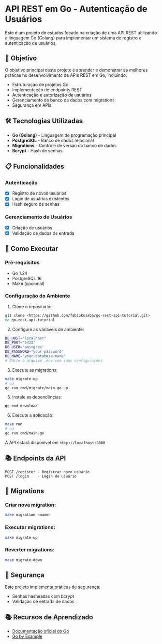 # API REST em Go - Autenticação de Usuários

Este é um projeto de estudos focado na criação de uma API REST utilizando a linguagem Go (Golang) para implementar um sistema de registro e autenticação de usuários.

## 🎯 Objetivo

O objetivo principal deste projeto é aprender e demonstrar as melhores práticas no desenvolvimento de APIs REST em Go, incluindo:

- Estruturação de projetos Go
- Implementação de endpoints REST
- Autenticação e autorização de usuários
- Gerenciamento de banco de dados com migrations
- Segurança em APIs

## 🛠️ Tecnologias Utilizadas

- **Go (Golang)** - Linguagem de programação principal
- **PostgreSQL** - Banco de dados relacional
- **Migrations** - Controle de versão do banco de dados
- **Bcrypt** - Hash de senhas

## 📋 Funcionalidades

### Autenticação
- [x] Registro de novos usuários
- [x] Login de usuários existentes
- [x] Hash seguro de senhas

### Gerenciamento de Usuários
- [x] Criação de usuários
- [x] Validação de dados de entrada

## 🚀 Como Executar

### Pré-requisitos
- Go 1.24
- PostgreSQL 16
- Make (opcional)

### Configuração do Ambiente

1. Clone o repositório:
```bash
git clone <https://github.com/fabiokusaba/go-rest-api-tutorial.git>
cd go-rest-api-tutorial
```

2. Configure as variáveis de ambiente:
```bash
DB_HOST="localhost"
DB_PORT="5432"
DB_USER="postgres"
DB_PASSWORD="your-password"
DB_NAME="your-database-name"
# Edite o arquivo .env com suas configurações
```

3. Execute as migrations:
```bash
make migrate-up
# ou
go run cmd/migrate/main.go up
```

5. Instale as dependências:
```bash
go mod download
```

6. Execute a aplicação:
```bash
make run
# ou
go run cmd/main.go
```

A API estará disponível em `http://localhost:8080`

## 📚 Endpoints da API

```
POST /register - Registrar novo usuário
POST /login    - Login de usuário
```

## 📖 Migrations

### Criar nova migration:
```bash
make migration <name>
```

### Executar migrations:
```bash
make migrate-up
```

### Reverter migrations:
```bash
make migrate-down
```

## 🔐 Segurança

Este projeto implementa práticas de segurança:

- Senhas hasheadas com bcrypt
- Validação de entrada de dados

## 📚 Recursos de Aprendizado

- [Documentação oficial do Go](https://golang.org/doc/)
- [Go by Example](https://gobyexample.com/)
